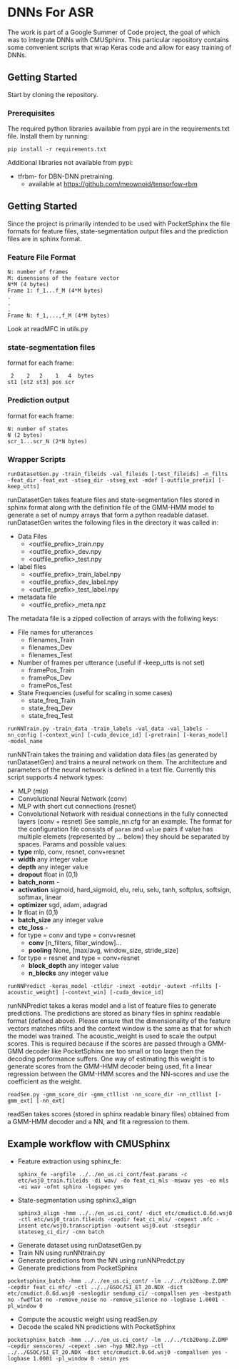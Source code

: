 # DNNs For ASR
The work is part of a Google Summer of Code project, the goal of which was to integrate DNNs with CMUSphinx. This particular repository contains some convenient scripts that wrap Keras code and allow for easy training of DNNs.
## Getting Started
Start by cloning the repository.
### Prerequisites
The required python libraries available from pypi are in the requirements.txt file. Install them by running:
```
pip install -r requirements.txt
```
Additional libraries not available from pypi:
- tfrbm- for DBN-DNN pretraining.
	- available at https://github.com/meownoid/tensorfow-rbm
## Getting Started
Since the project is primarily intended to be used with PocketSphinx the file formats for feature files, state-segmentation output files and the prediction files are in sphinx format. 
### Feature File Format
```
N: number of frames
M: dimensions of the feature vector
N*M (4 bytes)
Frame 1: f_1...f_M (4*M bytes)
.
.
.
Frame N: f_1,...,f_M (4*M bytes)
```
Look at readMFC in utils.py
### state-segmentation files
format for each frame:
```
 2    2   2    1   4  bytes
st1 [st2 st3] pos scr
```
### Prediction output
format for each frame:
```
N: number of states
N (2 bytes)
scr_1...scr_N (2*N bytes)
```
### Wrapper Scripts 
```
runDatasetGen.py -train_fileids -val_fileids [-test_fileids] -n_filts -feat_dir -feat_ext -stseg_dir -stseg_ext -mdef [-outfile_prefix] [-keep_utts]
```
runDatasetGen takes feature files and state-segmentation files stored in sphinx format along with the definition file of the GMM-HMM model to generate a set of numpy arrays that form a python readable dataset.
runDatasetGen writes the following files in the directory it was called in:
- Data Files
	- <outfile_prefix>_train.npy
	- <outfile_prefix>_dev.npy
	- <outfile_prefix>_test.npy
- label files
	- <outfile_prefix>_train_label.npy
	- <outfile_prefix>_dev_label.npy
	- <outfile_prefix>_test_label.npy
- metadata file
	- <outfile_prefix>_meta.npz

The metadata file is a zipped collection of arrays with the follwing keys:
- File names for utterances
	- filenames_Train
	- filenames_Dev
	- filenames_Test
- Number of frames per utterance (useful if -keep_utts is not set)
	- framePos_Train
	- framePos_Dev
	- framePos_Test
- State Frequencies (useful for scaling in some cases)
	- state_freq_Train
	- state_freq_Dev
	- state_freq_Test
```
runNNTrain.py -train_data -train_labels -val_data -val_labels -nn_config [-context_win] [-cuda_device_id] [-pretrain] [-keras_model] -model_name
```
runNNTrain takes the training and validation data files (as generated by runDatasetGen) and trains a neural network on them. 
The architecture and parameters of the neural network is defined in a text file. Currently this script supports 4 network types:
- MLP (mlp)
- Convolutional Neural Network (conv)
- MLP with short cut connections (resnet)
- Convolutional Network with residual connections in the fully connected layers (conv + resnet)
See sample_nn.cfg for an example.
The format for the configuration file consists of ```param``` and ```value``` pairs
if value has multiple elemets (represented by ... below) they should be separated by spaces.
Params and possible values:
- **type** 			mlp, conv, resnet, conv+resnet
- **width** 		any integer value
- **depth**			any integer value
- **dropout**		float in (0,1)
- **batch_norm**	-
- **activation**	sigmoid, hard_sigmoid, elu, relu, selu, tanh, softplus, softsign, softmax, linear
- **optimizer**		sgd, adam, adagrad
- **lr** 			float in (0,1)
- **batch_size** 	any integer value
- **ctc_loss**		-
- for type = conv and type = conv+resnet
	- **conv** 			[n_filters, filter_window]...
	- **pooling**		None, [max/avg, window_size, stride_size]
- for type = resnet and type = conv+resnet
	- **block_depth**	any integer value
	- **n_blocks**		any integer value
```
runNNPredict -keras_model -ctldir -inext -outdir -outext -nfilts [-acoustic_weight] [-context_win] [-cuda_device_id]
```
runNNPredict takes a keras model and a list of feature files to generate predictions. The predictions are stored as binary files in sphinx readable format (defined above).
Please ensure that the dimensionality of the feature vectors matches nfilts and the context window is the same as that for which the model was trained.
The acoustic_weight is used to scale the output scores. This is required because if the scores are passed through a GMM-GMM decoder like PocketSphinx are too small or too large then the decoding performance suffers. One way of estimating this weight is to generate scores from the GMM-HMM decoder being used, fit a linear regression between the GMM-HMM scores and the NN-scores and use the coefficient as the weight.
```
readSen.py -gmm_score_dir -gmm_ctllist -nn_score_dir -nn_ctllist [-gmm_ext] [-nn_ext]
```
readSen takes scores (stored in sphinx readable binary files) obtained from a GMM-HMM decoder and a NN, and fit a regression to them.

## Example workflow with CMUSphinx
- Feature extraction using sphinx_fe:
	 ```
	 sphinx_fe -argfile ../../en_us.ci_cont/feat.params -c etc/wsj0_train.fileids -di wav/ -do feat_ci_mls -mswav yes -eo mls -ei wav -ofmt sphinx -logspec yes
	 ```
- State-segmentation using sphinx3_align
	```
	sphinx3_align -hmm ../../en_us.ci_cont/ -dict etc/cmudict.0.6d.wsj0 -ctl etc/wsj0_train.fileids -cepdir feat_ci_mls/ -cepext .mfc -insent etc/wsj0.transcription -outsent wsj0.out -stsegdir stateseg_ci_dir/ -cmn batch
	```
- Generate dataset using runDatasetGen.py
- Train NN using runNNtrain.py
- Generate predictions from the NN using runNNPredct.py
- Generate predictions from PocketSphinx
```
pocketsphinx_batch -hmm ../../en_us.ci_cont/ -lm ../../tcb20onp.Z.DMP -cepdir feat_ci_mfc/ -ctl ../../GSOC/SI_ET_20.NDX -dict etc/cmudict.0.6d.wsj0 -senlogdir sendump_ci/ -compallsen yes -bestpath no -fwdflat no -remove_noise no -remove_silence no -logbase 1.0001 -pl_window 0
```
- Compute the acoustic weight using readSen.py
- Decode the scaled NN predictions with PocketSphinx
```
pocketsphinx_batch -hmm ../../en_us.ci_cont/ -lm ../../tcb20onp.Z.DMP -cepdir senscores/ -cepext .sen -hyp NN2.hyp -ctl ../../GSOC/SI_ET_20.NDX -dict etc/cmudict.0.6d.wsj0 -compallsen yes -logbase 1.0001 -pl_window 0 -senin yes
```




